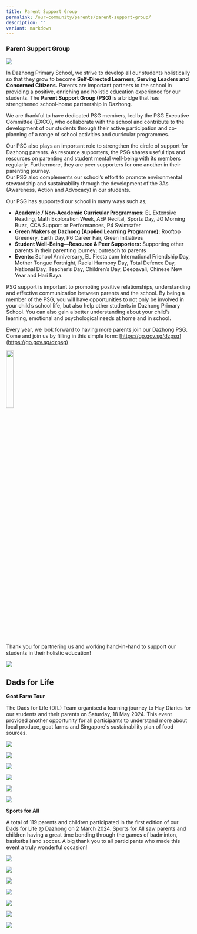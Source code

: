 ```yaml
---
title: Parent Support Group
permalink: /our-community/parents/parent-support-group/
description: ""
variant: markdown
---
```

### Parent Support Group&nbsp;

![](/images/PSG_01.png)

In Dazhong Primary School, we strive to develop all our students holistically so that they grow to become <b>Self-Directed Learners, Serving Leaders and Concerned Citizens.</b> Parents are important partners to the school in providing a positive, enriching and holistic education experience for our students. The <b>Parent Support Group (PSG)</b> is a bridge that has strengthened school-home partnership in Dazhong.<br>

We are thankful to have dedicated PSG members, led by the PSG Executive Committee (EXCO), who collaborate with the school and contribute to the development of our students through their active participation and co-planning of a range of school activities and curricular programmes. <br>

Our PSG also plays an important role to strengthen the circle of support for Dazhong parents. As resource supporters, the PSG shares useful tips and resources on parenting and student mental well-being with its members regularly.  Furthermore, they are peer supporters for one another in their parenting journey.  
Our PSG also complements our school’s effort to promote environmental stewardship and sustainability through the development of the 3As (Awareness, Action and Advocacy) in our students. 

Our PSG has supported our school in many ways such as;<br>

*	**Academic / Non-Academic Curricular Programmes:** EL Extensive Reading, Math Exploration Week, AEP Recital, Sports Day, JO Morning Buzz, CCA Support or Performances, P4 Swimsafer<br>
*	**Green Makers @ Dazhong (Applied Learning Programme):** Rooftop Greenery, Earth Day, P6 Career Fair, Green Initiatives<br>
*	**Student Well-Being—Resource &amp; Peer Supporters:** Supporting other parents in their parenting journey; outreach to parents<br>
*	**Events:** School Anniversary, EL Fiesta cum International Friendship Day, Mother Tongue Fortnight, Racial Harmony Day, Total Defence Day, National Day, Teacher’s Day, Children’s Day, Deepavali, Chinese New Year and Hari Raya.

PSG support is important to promoting positive relationships, understanding and effective communication between parents and the school. By being a member of the PSG, you will have opportunities to not only be involved in your child’s school life, but also help other students in Dazhong Primary School. You can also gain a better understanding about your child’s learning, emotional and psychological needs at home and in school. 

Every year, we look forward to having more parents join our Dazhong PSG. Come and join us by filling in this simple form: [https://go.gov.sg/dzpsg](https://go.gov.sg/dzpsg)

<img src="/images/PSG_02.jpg" style="width:20%">

Thank you for partnering us and working hand-in-hand to support our students in their holistic education!

![](/images/PSG_03.png)

Dads for Life
------------------

**Goat Farm Tour**

The Dads for Life (DfL) Team organised a learning journey to Hay Diaries for our students and their parents on Saturday, 18 May 2024. This event provided another opportunity for all participants to understand more about local produce, goat farms and Singapore's sustainability plan of food sources.

![](/images/dfl2401.jpg)

![](/images/dfl2402.jpg)

![](/images/dfl2403.jpg)

![](/images/dfl2404.jpg)

![](/images/dfl2405.jpg)

![](/images/dfl2406.jpg)

**Sports for All**

A total of 119 parents and children participated in the first edition of our Dads for Life @ Dazhong on 2 March 2024. Sports for All saw parents and children having a great time bonding through the games of badminton, basketball and soccer. A big thank you to all participants who made this event a truly wonderful occasion!

![](/images/dfl2407.jpg)

![](/images/dfl2408.jpg)

![](/images/dfl2409.jpg)

![](/images/dfl2410.jpg)

![](/images/dfl2411.jpg)

![](/images/dfl2412.jpg)

![](/images/dfl2413.jpg)